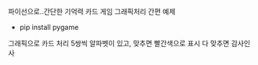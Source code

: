 파이선으로..간단한 기억력 카드 게임
그래픽처리 간편 예제

* pip install pygame

그래픽으로 카드 처리
5쌍씩 알파벳이 있고, 맞추면 빨간색으로 표시
다 맞추면 감사인사
